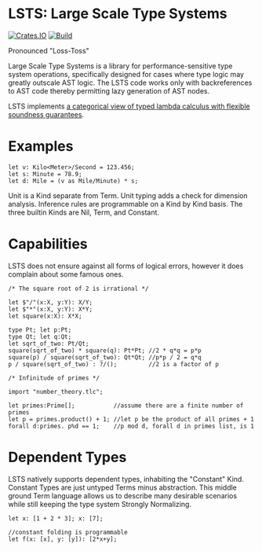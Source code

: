 # LSTS: Large Scale Type Systems

[![Crates.IO](https://img.shields.io/crates/v/LSTS.svg)](https://crates.rs/crates/LSTS)
[![Build](https://github.com/andrew-johnson-4/LSTS/workflows/Build/badge.svg)](https://github.com/andrew-johnson-4/LSTS)

Pronounced "Loss-Toss"

Large Scale Type Systems is a library for performance-sensitive type system operations, specifically designed for
cases where type logic may greatly outscale AST logic. The LSTS code works only with backreferences to AST code
thereby permitting lazy generation of AST nodes.

LSTS implements [a categorical view of typed lambda calculus with flexible soundness guarantees](https://github.com/andrew-johnson-4/perplexity/blob/main/categorical_prelude.md).

# Examples

    let v: Kilo<Meter>/Second = 123.456;
    let s: Minute = 78.9;
    let d: Mile = (v as Mile/Minute) * s;

Unit is a Kind separate from Term. Unit typing adds a check for dimension analysis. Inference rules are programmable on a Kind by Kind basis. The three builtin Kinds are Nil, Term, and Constant.

# Capabilities

LSTS does not ensure against all forms of logical errors, however it does complain about some famous ones. 

    /* The square root of 2 is irrational */

    let $"/"(x:X, y:Y): X/Y;
    let $"*"(x:X, y:Y): X*Y;
    let square(x:X): X*X;

    type Pt; let p:Pt;
    type Qt; let q:Qt;
    let sqrt_of_two: Pt/Qt;
    square(sqrt_of_two) * square(q): Pt*Pt; //2 * q*q = p*p
    square(p) / square(sqrt_of_two): Qt*Qt; //p*p / 2 = q*q
    p / square(sqrt_of_two) : ?/();         //2 is a factor of p

    /* Infinitude of primes */

    import "number_theory.tlc";

    let primes:Prime[];           //assume there are a finite number of primes
    let p = primes.product() + 1; //let p be the product of all primes + 1
    forall d:primes. p%d == 1;    //p mod d, forall d in primes list, is 1
    
# Dependent Types

LSTS natively supports dependent types, inhabiting the "Constant" Kind. Constant Types are just untyped Terms minus abstraction. This middle ground Term language allows us to describe many desirable scenarios while still keeping the type system Strongly Normalizing.

    let x: [1 + 2 * 3]; x: [7];
    
    //constant folding is programmable
    let f(x: [x], y: [y]): [2*x+y];
